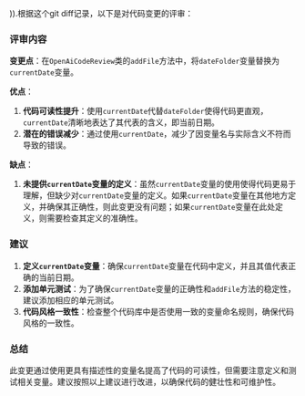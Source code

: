 )).根据这个git diff记录，以下是对代码变更的评审：

### 评审内容

**变更点**：在`OpenAiCodeReview`类的`addFile`方法中，将`dateFolder`变量替换为`currentDate`变量。

**优点**：

1. **代码可读性提升**：使用`currentDate`代替`dateFolder`使得代码更直观，`currentDate`清晰地表达了其代表的含义，即当前日期。
2. **潜在的错误减少**：通过使用`currentDate`，减少了因变量名与实际含义不符而导致的错误。

**缺点**：

1. **未提供`currentDate`变量的定义**：虽然`currentDate`变量的使用使得代码更易于理解，但缺少对`currentDate`变量的定义。如果`currentDate`变量在其他地方定义，并确保其正确性，则此变更没有问题；如果`currentDate`变量在此处定义，则需要检查其定义的准确性。

### 建议

1. **定义`currentDate`变量**：确保`currentDate`变量在代码中定义，并且其值代表正确的当前日期。
2. **添加单元测试**：为了确保`currentDate`变量的正确性和`addFile`方法的稳定性，建议添加相应的单元测试。
3. **代码风格一致性**：检查整个代码库中是否使用一致的变量命名规则，确保代码风格的一致性。

### 总结

此变更通过使用更具有描述性的变量名提高了代码的可读性，但需要注意定义和测试相关变量。建议按照以上建议进行改进，以确保代码的健壮性和可维护性。